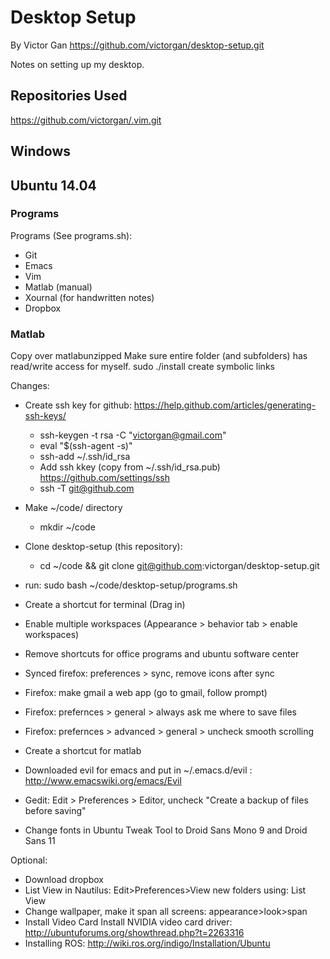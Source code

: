 # Desktop Setup
By Victor Gan
https://github.com/victorgan/desktop-setup.git

Notes on setting up my desktop.

## Repositories Used
https://github.com/victorgan/.vim.git

## Windows

## Ubuntu 14.04

### Programs
Programs (See programs.sh):
- Git
- Emacs
- Vim
- Matlab (manual)
- Xournal (for handwritten notes)
- Dropbox

### Matlab
Copy over matlabunzipped
Make sure entire folder (and subfolders) has read/write access for myself.
sudo ./install
create symbolic links


Changes:
- Create ssh key for github: https://help.github.com/articles/generating-ssh-keys/
  - ssh-keygen -t rsa -C "victorgan@gmail.com"
  - eval "$(ssh-agent -s)"
  - ssh-add ~/.ssh/id_rsa
  - Add ssh kkey (copy from ~/.ssh/id_rsa.pub) https://github.com/settings/ssh
  - ssh -T git@github.com
- Make ~/code/ directory
  - mkdir ~/code
- Clone desktop-setup (this repository): 
  - cd ~/code && git clone git@github.com:victorgan/desktop-setup.git
- run: sudo bash ~/code/desktop-setup/programs.sh

- Create a shortcut for terminal (Drag in)
- Enable multiple workspaces (Appearance > behavior tab > enable workspaces)
- Remove shortcuts for office programs and ubuntu software center
- Synced firefox: preferences > sync, remove icons after sync
- Firefox: make gmail a web app (go to gmail, follow prompt)
- Firefox: prefernces > general > always ask me where to save files
- Firefox: prefernces > advanced > general > uncheck smooth scrolling
- Create a shortcut for matlab
- Downloaded evil for emacs and put in ~/.emacs.d/evil : http://www.emacswiki.org/emacs/Evil
- Gedit: Edit > Preferences > Editor, uncheck "Create a backup of files before saving"
- Change fonts in Ubuntu Tweak Tool to Droid Sans Mono 9 and Droid Sans 11

Optional:
- Download dropbox
- List View in Nautilus: Edit>Preferences>View new folders using: List View
- Change wallpaper, make it span all screens: appearance>look>span
- Install Video Card
  Install NVIDIA video card driver: http://ubuntuforums.org/showthread.php?t=2263316
- Installing ROS: http://wiki.ros.org/indigo/Installation/Ubuntu
